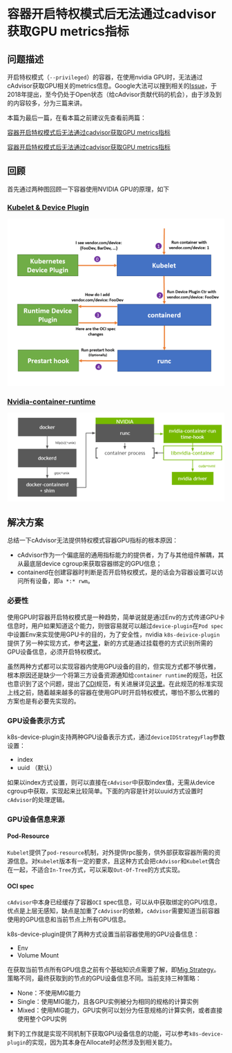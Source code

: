 # 容器开启特权模式后无法通过cadvisor获取GPU metrics指标


## 问题描述

开启特权模式（`--privileged`）的容器，在使用nvidia GPU时，无法通过cAdvisor获取GPU相关的metrics信息。Google大法可以搜到相关的[Issue](https://github.com/google/cadvisor/issues/2046)，于2018年提出，至今仍处于Open状态（给cAdvisor贡献代码的机会），由于涉及到的内容较多，分为三篇来讲。

本篇为最后一篇，在看本篇之前建议先查看前两篇：

[容器开启特权模式后无法通过cadvisor获取GPU metrics指标](../gpu-metrics-not-display)

[容器开启特权模式后无法通过cadvisor获取GPU metrics指标](gpu-metrics-not-display2)

## 回顾

首先通过两种图回顾一下容器使用NVIDIA GPU的原理，如下

### [Kubelet & Device Plugin](https://docs.google.com/document/d/1wPlJL8DsVpHnbVbTaad35ILB-jqoMLkGFLnQpWWNduc/edit "device plugin")

![img](./device-plugin.png)

### [Nvidia-container-runtime](https://docs.google.com/document/d/10EGjF1nEGUD5060dJ-ZcJI2w7Ob4CLCvcn1lzKW6I4o/edit# "nvidia-container-runtime")

<img src="./nvidia-container-runtime.png" alt="img"  />



## 解决方案

总结一下cAdvisor无法提供特权模式容器GPU指标的根本原因：

- cAdvisor作为一个偏底层的通用指标能力的提供者，为了与其他组件解耦，其从最底层device cgroup来获取容器绑定的GPU信息；
- containerd在创建容器时判断是否开启特权模式，是的话会为容器设置可以访问所有设备，即`a *:* rwm`。

### 必要性

使用GPU时容器开启特权模式是一种趋势，简单说就是通过Env的方式传递GPU卡信息时，用户如果知道这个能力，则很容易就可以越过`device-plugin`在`Pod spec`中设置Env来实现使用GPU卡的目的，为了安全性，nvidia `k8s-deivice-plugin`提供了另一种实现方式，参考[这里](https://docs.google.com/document/d/1uXVF-NWZQXgP1MLb87_kMkQvidpnkNWicdpO2l9g-fw/edit# "device-plugin")，新的方式是通过挂载卷的方式识别所需的GPU设备信息，必须开启特权模式。

虽然两种方式都可以实现容器内使用GPU设备的目的，但实现方式都不够优雅，根本原因还是缺少一个将第三方设备资源通知给`container runtime`的规范，社区也意识到了这个问题，提出了[CDI](https://github.com/container-orchestrated-devices/container-device-interface "container-device-interface")规范，有关进展详见[这里](https://docs.google.com/document/d/1gUgAMEThkRt4RJ7pA7ZbPPmIOX2Vb7fwH025MjfcTYU/edit# "CDI进展")。在此规范的标准实现上线之前，随着越来越多的容器在使用GPU时开启特权模式，哪怕不那么优雅的方案也是有必要先实现的。

### GPU设备表示方式

k8s-device-plugin支持两种GPU设备表示方式，通过`deviceIDStrategyFlag`参数设置：

- index
- uuid （默认）

如果以index方式设置，则可以直接在`cAdvisor`中获取index值，无需从device cgroup中获取，实现起来比较简单。下面的内容是针对以uuid方式设置时`cAdvisor`的处理逻辑。

### GPU设备信息来源

#### Pod-Resource

`Kubelet`提供了`pod-resource`机制，对外提供rpc服务，供外部获取容器所需的资源信息。对`Kubelet`版本有一定的要求，且这种方式会把`cAdvisor`和`Kubelet`偶合在一起，不适合`In-Tree`方式，可以采取`Out-Of-Tree`的方式实现。

#### OCI spec

`cAdvisor`中本身已经缓存了容器`OCI` spec信息，可以从中获取绑定的GPU信息，优点是上层无感知，缺点是加重了`cAdvisor`的依赖，`cAdvisor`需要知道当前容器使用的GPU信息和当前节点上所有GPU信息。

k8s-device-plugin提供了两种方式设置当前容器使用的GPU设备信息：

- Env
- Volume Mount

在获取当前节点所有GPU信息之前有个基础知识点需要了解，即[Mig Strategy](https://docs.nvidia.com/datacenter/cloud-native/kubernetes/mig-k8s.html "mig strategy")。策略不同，最终获取到的节点的GPU设备信息不同。当前支持三种策略：

- None：不使用MIG能力
- Single：使用MIG能力，且各GPU实例被分为相同的规格的计算实例
- Mixed：使用MIG能力，GPU实例可以划分为任意规格的计算实例，或者直接使用整个GPU实例

剩下的工作就是实现不同机制下获取GPU设备信息的功能，可以参考`k8s-device-plugin`的实现，因为其本身在Allocate时必然涉及到相关能力。




